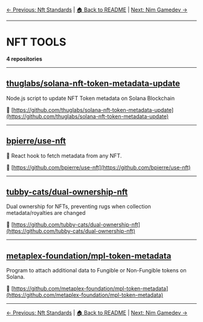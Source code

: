 [← Previous: Nft Standards](nft-standards.txt) | [🏠 Back to README](../README.md) | [Next: Nim Gamedev →](nim-gamedev.txt)

---

# NFT TOOLS

**4 repositories**

---

## [thuglabs/solana-nft-token-metadata-update](https://github.com/thuglabs/solana-nft-token-metadata-update)

Node.js script to update NFT Token metadata on Solana Blockchain

🔗 [https://github.com/thuglabs/solana-nft-token-metadata-update](https://github.com/thuglabs/solana-nft-token-metadata-update)

---

## [bpierre/use-nft](https://github.com/bpierre/use-nft)

🍮 React hook to fetch metadata from any NFT.

🔗 [https://github.com/bpierre/use-nft](https://github.com/bpierre/use-nft)

---

## [tubby-cats/dual-ownership-nft](https://github.com/tubby-cats/dual-ownership-nft)

Dual ownership for NFTs, preventing rugs when collection metadata/royalties are changed

🔗 [https://github.com/tubby-cats/dual-ownership-nft](https://github.com/tubby-cats/dual-ownership-nft)

---

## [metaplex-foundation/mpl-token-metadata](https://github.com/metaplex-foundation/mpl-token-metadata)

Program to attach additional data to Fungible or Non-Fungible tokens on Solana.

🔗 [https://github.com/metaplex-foundation/mpl-token-metadata](https://github.com/metaplex-foundation/mpl-token-metadata)

---


[← Previous: Nft Standards](nft-standards.txt) | [🏠 Back to README](../README.md) | [Next: Nim Gamedev →](nim-gamedev.txt)
